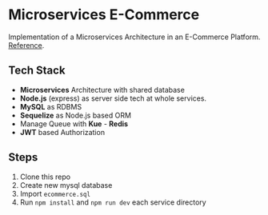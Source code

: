 # Microservices E-Commerce
Implementation of a Microservices Architecture in an E-Commerce Platform. [Reference](https://microservices.io/patterns/data/shared-database.html).

## Tech Stack

 - **Microservices** Architecture with shared database
 - **Node.js** (express) as server side tech at whole services.
 - **MySQL** as RDBMS
 - **Sequelize** as Node.js based ORM
 - Manage Queue with **Kue** - **Redis**
 - **JWT** based Authorization

## Steps

 1. Clone this repo
 2. Create new mysql database
 3. Import `ecommerce.sql`
 4. Run `npm install` and `npm run dev` each service directory
